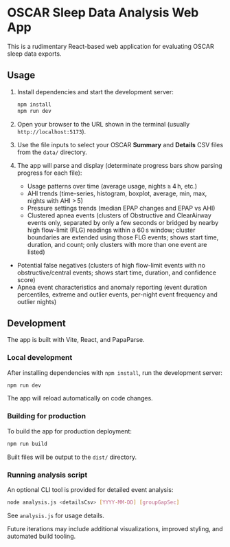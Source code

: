 # OSCAR Sleep Data Analysis Web App

This is a rudimentary React-based web application for evaluating OSCAR sleep data exports.

## Usage

1. Install dependencies and start the development server:

   ```bash
   npm install
   npm run dev
   ```

2. Open your browser to the URL shown in the terminal (usually `http://localhost:5173`).

3. Use the file inputs to select your OSCAR **Summary** and **Details** CSV files from the `data/` directory.

4. The app will parse and display (determinate progress bars show parsing progress for each file):
   - Usage patterns over time (average usage, nights ≥ 4 h, etc.)
   - AHI trends (time-series, histogram, boxplot, average, min, max, nights with AHI > 5)
   - Pressure settings trends (median EPAP changes and EPAP vs AHI)
   - Clustered apnea events (clusters of Obstructive and ClearAirway events only, separated by only a few seconds or bridged by nearby high flow-limit (FLG) readings within a 60 s window; cluster boundaries are extended using those FLG events; shows start time, duration, and count; only clusters with more than one event are listed)
  - Potential false negatives (clusters of high flow-limit events with no obstructive/central events; shows start time, duration, and confidence score)
  - Apnea event characteristics and anomaly reporting (event duration percentiles, extreme and outlier events, per-night event frequency and outlier nights)

## Development

The app is built with Vite, React, and PapaParse.

### Local development

After installing dependencies with `npm install`, run the development server:

```bash
npm run dev
```

The app will reload automatically on code changes.

### Building for production

To build the app for production deployment:

```bash
npm run build
```

Built files will be output to the `dist/` directory.

### Running analysis script

An optional CLI tool is provided for detailed event analysis:

```bash
node analysis.js <detailsCsv> [YYYY-MM-DD] [groupGapSec]
```

See `analysis.js` for usage details.

Future iterations may include additional visualizations, improved styling, and automated build tooling.
